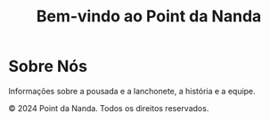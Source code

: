 <!DOCTYPE html>
<html lang="pt-BR">
<head>
    <meta charset="UTF-8">
    <meta name="viewport" content="width=device-width, initial-scale=1.0">
    <title>Sobre Nós - Point da Nanda</title>
    <link rel="stylesheet" href="css/styles.css">
</head>
<body>
    <header>
       <h1>Bem-vindo ao Point da Nanda</h1> 
    </header>
    <main>
        <h1>Sobre Nós</h1>
        <p>Informações sobre a pousada e a lanchonete, a história e a equipe.</p>
    </main>
    <footer>
        <p>&copy; 2024 Point da Nanda. Todos os direitos reservados.</p>
    </footer>
    <script src="js/scripts.js"></script>
</body>
</html>
